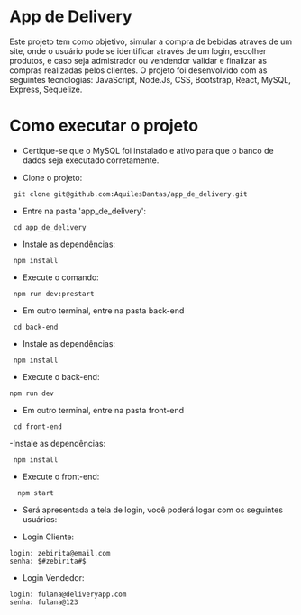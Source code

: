 # App de Delivery

Este projeto tem como objetivo, simular a compra de bebidas atraves de um site, onde o usuário pode se identificar através de um login, escolher produtos, e caso seja admistrador ou vendendor validar e finalizar as compras realizadas pelos clientes.
O projeto foi desenvolvido com as seguintes tecnologias: JavaScript, Node.Js, CSS, Bootstrap, React, MySQL, Express, Sequelize.
	
# Como executar o projeto

- Certique-se que o MySQL foi instalado e ativo para que o banco de dados seja executado corretamente.

- Clone o projeto:
```
 git clone git@github.com:AquilesDantas/app_de_delivery.git
 ```

- Entre na pasta 'app_de_delivery':
```
 cd app_de_delivery
 ```

- Instale as dependências:
```
 npm install
 ```
 
- Execute o comando:
```
 npm run dev:prestart
 ```
  
- Em outro terminal, entre na pasta back-end
```
 cd back-end
``` 
- Instale as dependências:
```
 npm install
```
 - Execute o back-end:
 ```
 npm run dev
 ```

- Em outro terminal, entre na pasta front-end
```
 cd front-end
 ```
-Instale as dependências:
```
 npm install
 ```
- Execute o front-end:
```
  npm start
  ```
- Será apresentada a tela de login, você poderá logar com os seguintes usuários:

- Login Cliente:
```
login: zebirita@email.com
senha: $#zebirita#$ 
```
- Login Vendedor:
```
login: fulana@deliveryapp.com
senha: fulana@123
```
